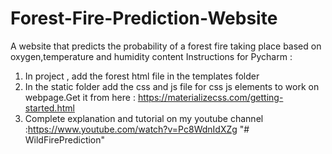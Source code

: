 # Forest-Fire-Prediction-Website
A website that predicts the probability of a forest fire taking place based on oxygen,temperature and humidity content
Instructions for Pycharm :
1) In project , add the forest html file in the templates folder
2) In the static folder add the css and js file for css js elements to work on webpage.Get it from here : https://materializecss.com/getting-started.html
3) Complete explanation and tutorial on my youtube channel :https://www.youtube.com/watch?v=Pc8WdnIdXZg
"# WildFirePrediction" 
